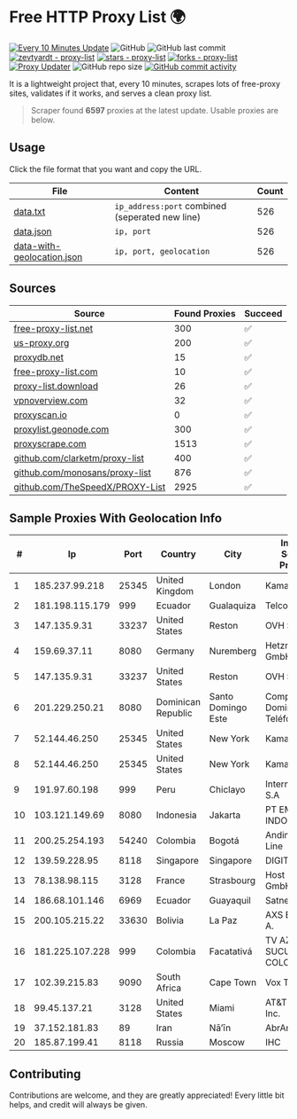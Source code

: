
# Free HTTP Proxy List 🌍

[![Every 10 Minutes Update](https://github.com/mertguvencli/http-proxy-list/actions/workflows/main.yml/badge.svg?branch=main)](https://github.com/mertguvencli/http-proxy-list/actions/workflows/main.yml)
![GitHub](https://img.shields.io/github/license/mertguvencli/http-proxy-list)
![GitHub last commit](https://img.shields.io/github/last-commit/mertguvencli/http-proxy-list)
[![zevtyardt - proxy-list](https://img.shields.io/static/v1?label=zevtyardt&message=proxy-list&color=blue&logo=github)](https://github.com/zevtyardt/proxy-list "Go to GitHub repo")
[![stars - proxy-list](https://img.shields.io/github/stars/zevtyardt/proxy-list?style=social)](https://github.com/zevtyardt/proxy-list)
[![forks - proxy-list](https://img.shields.io/github/forks/zevtyardt/proxy-list?style=social)](https://github.com/zevtyardt/proxy-list)
[![Proxy Updater](https://github.com/zevtyardt/proxy-list/workflows/Proxy%20Updater/badge.svg)](https://github.com/zevtyardt/proxy-list/actions?query=workflow:"Proxy+Updater")
![GitHub repo size](https://img.shields.io/github/repo-size/zevtyardt/proxy-list)
[![GitHub commit activity](https://img.shields.io/github/commit-activity/m/zevtyardt/proxy-list?logo=commits)](https://github.com/zevtyardt/proxy-list/commits/main)

It is a lightweight project that, every 10 minutes, scrapes lots of free-proxy sites, validates if it works, and serves a clean proxy list.

> Scraper found **6597** proxies at the latest update. Usable proxies are below.

## Usage

Click the file format that you want and copy the URL.

|File|Content|Count|
|----|-------|-----|
|[data.txt](https://raw.githubusercontent.com/mertguvencli/http-proxy-list/main/proxy-list/data.txt)|`ip_address:port` combined (seperated new line)|526|
|[data.json](https://raw.githubusercontent.com/mertguvencli/http-proxy-list/main/proxy-list/data.json)|`ip, port`|526|
|[data-with-geolocation.json](https://raw.githubusercontent.com/mertguvencli/http-proxy-list/main/proxy-list/data-with-geolocation.json)|`ip, port, geolocation`|526|

## Sources

|Source|Found Proxies|Succeed|
|------|-------------|-------|
|[free-proxy-list.net](https://free-proxy-list.net)|300|✅|
|[us-proxy.org](https://www.us-proxy.org)|200|✅|
|[proxydb.net](http://proxydb.net)|15|✅|
|[free-proxy-list.com](https://free-proxy-list.com/?page=&port=&type%5B%5D=http&type%5B%5D=https&up_time=0&search=Search)|10|✅|
|[proxy-list.download](https://www.proxy-list.download/HTTP)|26|✅|
|[vpnoverview.com](https://vpnoverview.com/privacy/anonymous-browsing/free-proxy-servers)|32|✅|
|[proxyscan.io](https://www.proxyscan.io)|0|✅|
|[proxylist.geonode.com](https://proxylist.geonode.com/api/proxy-list?limit=300&page=1&sort_by=lastChecked&sort_type=desc&protocols=http,https)|300|✅|
|[proxyscrape.com](https://api.proxyscrape.com/v2/?request=displayproxies&protocol=http&timeout=10000&country=all&ssl=all&anonymity=all)|1513|✅|
|[github.com/clarketm/proxy-list](https://raw.githubusercontent.com/clarketm/proxy-list/master/proxy-list-raw.txt)|400|✅|
|[github.com/monosans/proxy-list](https://raw.githubusercontent.com/monosans/proxy-list/main/proxies/http.txt)|876|✅|
|[github.com/TheSpeedX/PROXY-List](https://raw.githubusercontent.com/TheSpeedX/PROXY-List/master/http.txt)|2925|✅|


## Sample Proxies With Geolocation Info

|#|Ip|Port|Country|City|Internet Service Provider|
|-|--|----|-------|----|-------------------------|
|1|185.237.99.218|25345|United Kingdom|London|Kamatera Inc|
|2|181.198.115.179|999|Ecuador|Gualaquiza|Telconet S.A|
|3|147.135.9.31|33237|United States|Reston|OVH SAS|
|4|159.69.37.11|8080|Germany|Nuremberg|Hetzner Online GmbH|
|5|147.135.9.31|33237|United States|Reston|OVH SAS|
|6|201.229.250.21|8080|Dominican Republic|Santo Domingo Este|Compañía Dominicana de Teléfonos S. A.|
|7|52.144.46.250|25345|United States|New York|Kamatera, Inc.|
|8|52.144.46.250|25345|United States|New York|Kamatera, Inc.|
|9|191.97.60.198|999|Peru|Chiclayo|Internexa Peru S.A|
|10|103.121.149.69|8080|Indonesia|Jakarta|PT EMERIO INDONESIA|
|11|200.25.254.193|54240|Colombia|Bogotá|Andinet ON Line|
|12|139.59.228.95|8118|Singapore|Singapore|DIGITALOCEAN|
|13|78.138.98.115|3128|France|Strasbourg|Host Europe GmbH|
|14|186.68.101.146|6969|Ecuador|Guayaquil|Satnet|
|15|200.105.215.22|33630|Bolivia|La Paz|AXS Bolivia S. A.|
|16|181.225.107.228|999|Colombia|Facatativá|TV AZTECA SUCURSAL COLOMBIA|
|17|102.39.215.83|9090|South Africa|Cape Town|Vox Telecom|
|18|99.45.137.21|3128|United States|Miami|AT&T Services, Inc.|
|19|37.152.181.83|89|Iran|Nā’īn|AbrArvan|
|20|185.87.199.41|8118|Russia|Moscow|IHC|



## Contributing

Contributions are welcome, and they are greatly appreciated! Every
little bit helps, and credit will always be given.


